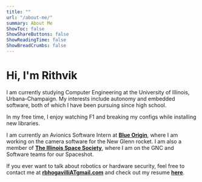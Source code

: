 ```yaml
---
title: ""
url: "/about-me/"
summary: About Me
ShowToc: false
ShowShareButtons: false
ShowReadingTime: false
ShowBreadCrumbs: false
---
```


<!-- # ![me](/me.png) Hi, I'm Rithvik -->

# Hi, I'm Rithvik


I am currently studying Computer Engineering at the University of Illinois, Urbana-Champaign. My interests include autonomy and embedded software, both of which I have been pursuing since high school.

In my free time, I enjoy watching F1 and breaking my configs while installing new libraries.

I am currently an Avionics Software Intern at [**Blue Origin**](https://www.blueorigin.com/), where I am working on the camera software for the New Glenn rocket. I am also a member of [**The Illinois Space Society**](https://www.illinoisspacesociety.org/), where I am on the GNC and Software teams for our Spaceshot.

If you ever want to talk about robotics or hardware security, feel free to contact me at <ins>**rbhogavilliATgmail.com**</ins> and check out my resume [**here**](/resume.pdf).